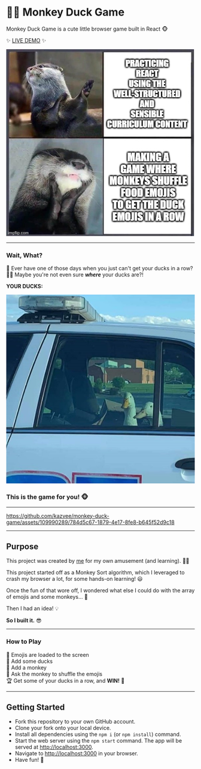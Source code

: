 # 🐒🦆 Monkey Duck Game

Monkey Duck Game is a cute little browser game built in React 🐵

✨ [LIVE DEMO](https://monkey-duck.surge.sh/) ✨

![TL;DR](/public/images/otter_meme.jpg)

<hr>

### Wait, What?

🤔 Ever have one of those days when you just can't get your ducks in a row?<br>
🤷‍♀️ Maybe you're not even sure <strong><em>where</em></strong> your ducks are?!<br>

**YOUR DUCKS:**  

![TL;DR](/public/images/your_ducks.jpg)

### This is the game for you! 🐵

<hr>

https://github.com/kazvee/monkey-duck-game/assets/109990289/784d5c67-1879-4e17-8fe8-b645f52d9c18

<hr>

## Purpose

This project was created by [me](https://github.com/kazvee) for my own amusement (and learning). 👩‍🎓   

This project started off as a Monkey Sort algorithm, which I leveraged to crash my browser a lot, for some hands-on learning! 😃

Once the fun of that wore off, I wondered what else I could do with the array of emojis and some monkeys... 🤔  

Then I had an idea! 💡

**So I built it.**  😎

<hr>

### How to Play

🍌 Emojis are loaded to the screen\
🦆 Add some ducks\
🐒 Add a monkey\
🤹 Ask the monkey to shuffle the emojis\
🏆 Get some of your ducks in a row, and **WIN!** 🥳  

<hr>

## Getting Started

- Fork this repository to your own GitHub account.
- Clone your fork onto your local device.
- Install all dependencies using the `npm i` (or `npm install`) command.
- Start the web server using the `npm start` command. The app will be served at [http://localhost:3000](http://localhost:3000/).
- Navigate to [http://localhost:3000](http://localhost:3000/) in your browser.
- Have fun! 🥳
